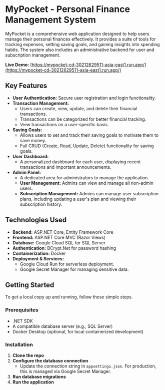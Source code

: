 # MyPocket - Personal Finance Management System

MyPocket is a comprehensive web application designed to help users manage their personal finances effectively. It provides a suite of tools for tracking expenses, setting saving goals, and gaining insights into spending habits. The system also includes an administrative backend for user and subscription management.

**Live Demo:** [https://mypocket-cd-30212629511-asia-east1.run.app/](https://mypocket-cd-30212629511-asia-east1.run.app/)

## Key Features

* **User Authentication:** Secure user registration and login functionality.
* **Transaction Management:**
    * Users can create, view, update, and delete their financial transactions.
    * Transactions can be categorized for better financial tracking.
    * View transactions on a user-specific basis.
* **Saving Goals:**
    * Allows users to set and track their saving goals to motivate them to save money.
    * Full CRUD (Create, Read, Update, Delete) functionality for saving goals.
* **User Dashboard:**
    * A personalized dashboard for each user, displaying recent transactions and important announcements.
* **Admin Panel:**
    * A dedicated area for administrators to manage the application.
    * **User Management:** Admins can view and manage all non-admin users.
    * **Subscription Management:** Admins can manage user subscription plans, including updating a user's plan and viewing their subscription history.

## Technologies Used

* **Backend:** ASP.NET Core, Entity Framework Core
* **Frontend:** ASP.NET Core MVC (Razor Views)
* **Database:** Google Cloud SQL for SQL Server
* **Authentication:** BCrypt.Net for password hashing
* **Containerization:** Docker
* **Deployment & Services:**
    * Google Cloud Run for serverless deployment.
    * Google Secret Manager for managing sensitive data.

## Getting Started

To get a local copy up and running, follow these simple steps.

### Prerequisites

* .NET SDK
* A compatible database server (e.g., SQL Server)
* Docker Desktop (optional, for local containerized development)

### Installation

1.  **Clone the repo**
2.  **Configure the database connection**
    * Update the connection string in `appsettings.json`. For production, this is managed via Google Secret Manager.
3.  **Run database migrations**
4.  **Run the application**
